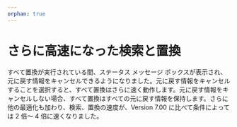 ```yaml
---
orphan: true
---
```

# さらに高速になった検索と置換

すべて置換が実行されている間、ステータス メッセージ ボックスが表示され、元に戻す情報をキャンセルできるようになりました。元に戻す情報をキャンセルすることを選択すると、すべて置換はさらに速く動作します。元に戻す情報をキャンセルしない場合、すべて置換はすべての元に戻す情報を保持します。さらに他の最適化も加わり、検索、置換の速度が、Version 7.00 に比べて条件によっては 2 倍～ 4 倍に速くなりました。
